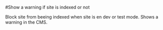 #Show a warning if site is indexed or not

Block site from beeing indexed when site is en dev or test mode.
Shows a warning in the CMS. 
